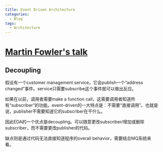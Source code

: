 ```yaml
---
title: Event Driven Architecture
categories:
  - Blog
tags:
  - Architecture
---
```


# [Martin Fowler's talk](https://www.youtube.com/watch?v=STKCRSUsyP0&list=PLbb4GFbwOV_6qj4Fdytid7G4pd_5_kRsv&index=4)

## Decoupling

假设有一个customer management service，它会publish一个“address changed”事件。service只需要subscribe这个事件就可以做出反应。

如果在以前，调用者需要make a function call，这需要调用者知道所有“subscriber”的功能。event-driven的一大特点是：不需要“直接调用”。也就是说，publisher不需要知道它的subscriber在干什么。

因此EDA的一个优点是decoupling。可以随意更改subscriber/增加或删除subscriber，而不需要更改publisher的代码。

缺点则是通过代码无法直接知道程序的overall behavior，需要结合MQ系统来看。

## 
